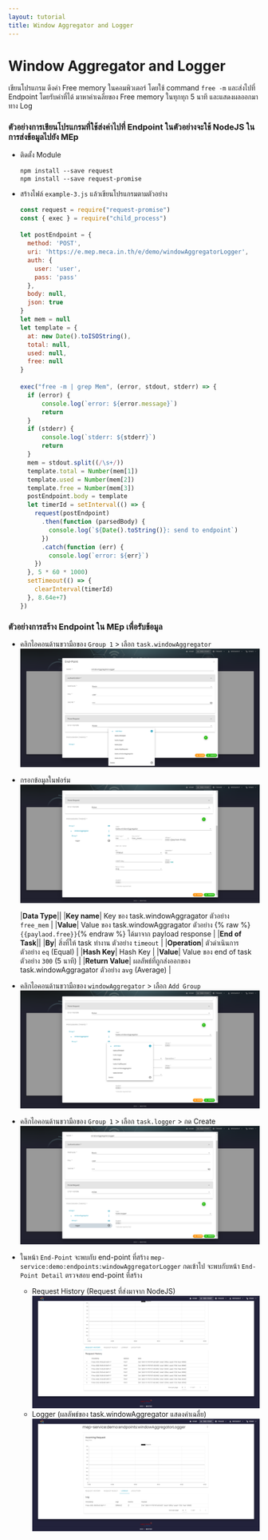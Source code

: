 ```yaml
---
layout: tutorial
title: Window Aggregator and Logger
---
```


# Window Aggregator and Logger

เขียนโปรแกรม ดึงค่า Free memory ในคอมพิวเตอร์ โดยใช้ command `free -m` และส่งไปที่ Endpoint โดยรับค่าที่ได้ มาหาค่าเฉลี่ยของ Free memory ในทุกทุก 5 นาที และแสดงผลออกมาทาง Log

### ตัวอย่างการเขียนโปรแกรมที่ใช้ส่งค่าไปที่ Endpoint ในตัวอย่างจะใช้ NodeJS ในการส่งข้อมูลไปยัง MEp

* ติดตั้ง Module

  ```
  npm install --save request
  npm install --save request-promise
  ```

* สร้างไฟล์ `example-3.js` แล้วเขียนโปรแกรมตามตัวอย่าง

  ```javascript
  const request = require("request-promise")
  const { exec } = require("child_process")

  let postEndpoint = {
    method: 'POST',
    uri: 'https://e.mep.meca.in.th/e/demo/windowAggregatorLogger',
    auth: {
      user: 'user',
      pass: 'pass'
    },
    body: null,
    json: true
  }
  let mem = null
  let template = {
    at: new Date().toISOString(),
    total: null,
    used: null,
    free: null
  }

  exec("free -m | grep Mem", (error, stdout, stderr) => {
    if (error) {
        console.log(`error: ${error.message}`)
        return
    }
    if (stderr) {
        console.log(`stderr: ${stderr}`)
        return
    }
    mem = stdout.split((/\s+/))
    template.total = Number(mem[1])
    template.used = Number(mem[2])
    template.free = Number(mem[3])
    postEndpoint.body = template
    let timerId = setInterval(() => {
      request(postEndpoint)
        .then(function (parsedBody) {
          console.log(`${Date().toString()}: send to endpoint`)
        })
        .catch(function (err) {
          console.log(`error: ${err}`)
      })
    }, 5 * 60 * 1000)
    setTimeout(() => {
      clearInterval(timerId)
    }, 8.64e+7)
  })
  ```

### ตัวอย่างการสร้าง Endpoint ใน MEp เพื่อรับข้อมูล

* คลิกไอคอนด้านขวามือของ `Group 1` > เลือก `task.windowAggregator`
![alt text](./images/windowAggregatorLogger/1.png 'End-Point Form')

* กรอกข้อมูลในฟอร์ม
![alt text](./images/windowAggregatorLogger/2.png 'End-Point Form')

  |**Data Type**||
  |**Key name**| Key ของ task.windowAggragator ตัวอย่าง `free_mem` |
  |**Value**|  Value ของ task.windowAggragator ตัวอย่าง {% raw %}`{{paylaod.free}}`{% endraw %} ได้มาจาก payload response |
  |**End of Task**||
  |**By**| สิ่งที่ให้ task ทำงาน ตัวอย่าง `timeout` |
  |**Operation**| ตัวดำเนินการ ตัวอย่าง `eq` (Equal) |
  |**Hash Key**| Hash Key |
  |**Value**| Value ของ end of task ตัวอย่าง `300` (5 นาที) |
  |**Return Value**| ผลลัพธ์ที่ถูกส่งออกของ task.windowAggragator ตัวอย่าง `avg` (Average) |<br />

* คลิกไอคอนด้านขวามือของ `windowAggregator` > เลือก `Add Group`
![alt text](./images/windowAggregatorLogger/3.png 'Add Group')

* คลิกไอคอนด้านขวามือของ `Group 1` > เลือก `task.logger` > กด Create
![alt text](./images/windowAggregatorLogger/4.png 'task.logger')

* ในหน้า `End-Point` จะพบกับ end-point ที่สร้าง `mep-service:demo:endpoints:windowAggregatorLogger` กดเข้าไป จะพบกับหน้า `End-Point Detail` ตรวจสอบ end-point ที่สร้าง
  * Request History (Request ที่ส่งมาจาก NodeJS)
  ![alt text](./images/windowAggregatorLogger/5.png 'Request History')
  * Logger (ผลลัพธ์ของ task.windowAggregator แสดงค่าเฉลี่ย)
  ![alt text](./images/windowAggregatorLogger/6.png 'Request Result')